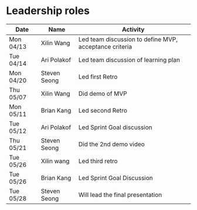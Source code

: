 
# Leadership roles

| Date      | Name              | Activity                                               |
|-----------|-------------------|--------------------------------------------------------|
| Mon 04/13 | Xilin Wang        | Led team discussion to define MVP, acceptance criteria | 
| Tue 04/14 | Ari Polakof       | Led team discussion of learning plan                   | 
| Mon 04/20 | Steven Seong      | Led first Retro                                        | 
| Thu 05/07 | Xilin Wang        | Did demo of MVP                                        | 
| Mon 05/11 | Brian Kang        | Led second Retro                                       | 
| Tue 05/12 | Ari Polakof       | Led Sprint Goal discussion                             | 
| Thu 05/21 | Steven Seong      | Did the 2nd demo video                                 | 
| Tue 05/26 | Xilin wang        | Led third retro                                        | 
| Tue 05/26 | Brian Kang        | Led Sprint Goal Discussion                             |
| Tue 05/28 | Steven Seong      | Will lead the final presentation                       | 
